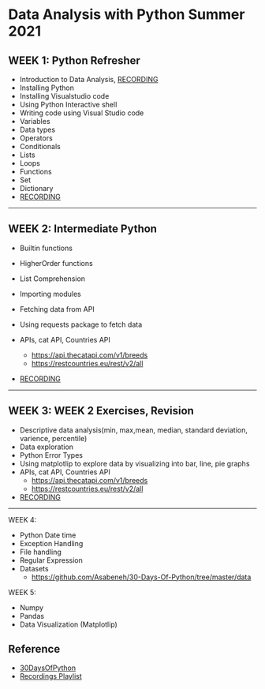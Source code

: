 # Data Analysis with Python Summer 2021

## WEEK 1: Python Refresher

- Introduction to Data Analysis, [RECORDING](https://www.youtube.com/watch?v=FpQV4zdQLW0&list=PLj2_sGY1obttcpeKF7p9dpli9l5g3Lkpg&index=1)
- Installing Python
- Installing Visualstudio code
- Using Python Interactive shell
- Writing code using Visual Studio code
- Variables
- Data types
- Operators
- Conditionals
- Lists
- Loops
- Functions
- Set
- Dictionary
- [RECORDING](https://www.youtube.com/watch?v=RuQvMnN0lic&list=PLj2_sGY1obttcpeKF7p9dpli9l5g3Lkpg&index=2)
---
## WEEK 2: Intermediate Python

- Builtin functions
- HigherOrder functions
- List Comprehension
- Importing modules
- Fetching data from API
- Using requests package to fetch data
- APIs, cat API, Countries API
  - https://api.thecatapi.com/v1/breeds
  - https://restcountries.eu/rest/v2/all

- [RECORDING](https://www.youtube.com/watch?v=Oe0K6Eq5f_k&list=PLj2_sGY1obttcpeKF7p9dpli9l5g3Lkpg&index=3)
---
## WEEK 3: WEEK 2 Exercises, Revision
- Descriptive data analysis(min, max,mean, median, standard deviation, varience, percentile)
- Data exploration
- Python Error Types
- Using matplotlip to explore data by visualizing into bar, line, pie graphs
- APIs, cat API, Countries API
  - https://api.thecatapi.com/v1/breeds
  - https://restcountries.eu/rest/v2/all
- [RECORDING](https://www.youtube.com/watch?v=LhK67sjnPUE&list=PLj2_sGY1obttcpeKF7p9dpli9l5g3Lkpg&index=4)
---
WEEK 4:

- Python Date time
- Exception Handling
- File handling
- Regular Expression 
- Datasets
  - https://github.com/Asabeneh/30-Days-Of-Python/tree/master/data

WEEK 5:
- Numpy
- Pandas
- Data Visualization (Matplotlip)

## Reference

- [30DaysOfPython](https://github.com/Asabeneh/30-Days-Of-Python)
- [Recordings Playlist](https://www.youtube.com/playlist?list=PLj2_sGY1obttcpeKF7p9dpli9l5g3Lkpg)


